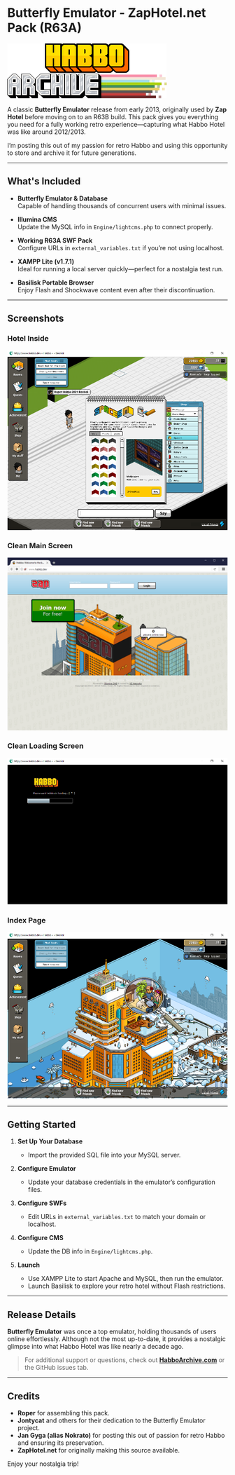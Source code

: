 # Butterfly Emulator - ZapHotel.net Pack (R63A)

![Logo](https://raw.githubusercontent.com/Nokrato/Zap-Hotel/refs/heads/main/assets/logo.png)

A classic **Butterfly Emulator** release from early 2013, originally used by **Zap Hotel** before moving on to an R63B build. This pack gives you everything you need for a fully working retro experience—capturing what Habbo Hotel was like around 2012/2013.

I’m posting this out of my passion for retro Habbo and using this opportunity to store and archive it for future generations.

---

## What's Included

- **Butterfly Emulator & Database**  
  Capable of handling thousands of concurrent users with minimal issues.

- **Illumina CMS**  
  Update the MySQL info in `Engine/lightcms.php` to connect properly.

- **Working R63A SWF Pack**  
  Configure URLs in `external_variables.txt` if you’re not using localhost.

- **XAMPP Lite (v1.7.1)**  
  Ideal for running a local server quickly—perfect for a nostalgia test run.

- **Basilisk Portable Browser**  
  Enjoy Flash and Shockwave content even after their discontinuation.

---

## Screenshots

### Hotel Inside
![Hotel Inside](https://raw.githubusercontent.com/Nokrato/Zap-Hotel/refs/heads/main/assets/room.png)

### Clean Main Screen
![Clean Main Screen](https://raw.githubusercontent.com/Nokrato/Zap-Hotel/refs/heads/main/assets/login.png)

### Clean Loading Screen
![Clean Loading Screen](https://raw.githubusercontent.com/Nokrato/Zap-Hotel/refs/heads/main/assets/client_loading.png)

### Index Page
![Index Page](https://raw.githubusercontent.com/Nokrato/Zap-Hotel/refs/heads/main/assets/client_load.png)

---

## Getting Started

1. **Set Up Your Database**  
   - Import the provided SQL file into your MySQL server.

2. **Configure Emulator**  
   - Update your database credentials in the emulator’s configuration files.

3. **Configure SWFs**  
   - Edit URLs in `external_variables.txt` to match your domain or localhost.

4. **Configure CMS**  
   - Update the DB info in `Engine/lightcms.php`.

5. **Launch**  
   - Use XAMPP Lite to start Apache and MySQL, then run the emulator.  
   - Launch Basilisk to explore your retro hotel without Flash restrictions.

---

## Release Details

**Butterfly Emulator** was once a top emulator, holding thousands of users online effortlessly. Although not the most up-to-date, it provides a nostalgic glimpse into what Habbo Hotel was like nearly a decade ago.

> For additional support or questions, check out **[HabboArchive.com](https://www.habboarchive.com)** or the GitHub issues tab.

---

## Credits

- **Roper** for assembling this pack.  
- **Jontycat** and others for their dedication to the Butterfly Emulator project.  
- **Jan Gyga (alias Nokrato)** for posting this out of passion for retro Habbo and ensuring its preservation.  
- **ZapHotel.net** for originally making this source available.

Enjoy your nostalgia trip!
